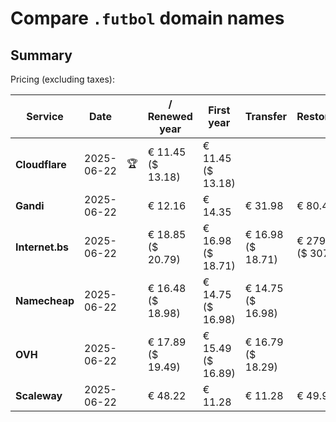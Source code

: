 # Compare `.futbol` domain names

## Summary

Pricing (excluding taxes):

| Service | Date |  | / Renewed year | First year | Transfer | Restoration |
|--|--|--|--|--|--|--|
| **Cloudflare** | 2025-06-22 | 🏆 | € 11.45<br>($ 13.18) | € 11.45<br>($ 13.18) |  |  |
| **Gandi** | 2025-06-22 |  | € 12.16 | € 14.35 | € 31.98 | € 80.47 |
| **Internet.bs** | 2025-06-22 |  | € 18.85<br>($ 20.79) | € 16.98<br>($ 18.71) | € 16.98<br>($ 18.71) | € 279.55<br>($ 307.99) |
| **Namecheap** | 2025-06-22 |  | € 16.48<br>($ 18.98) | € 14.75<br>($ 16.98) | € 14.75<br>($ 16.98) |  |
| **OVH** | 2025-06-22 |  | € 17.89<br>($ 19.49) | € 15.49<br>($ 16.89) | € 16.79<br>($ 18.29) |  |
| **Scaleway** | 2025-06-22 |  | € 48.22 | € 11.28 | € 11.28 | € 49.99 |
